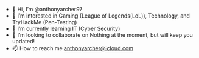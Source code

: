 - 👋 Hi, I’m @anthonyarcher97
- 👀 I’m interested in Gaming (League of Legends(LoL)), Technology, and TryHackMe (Pen-Testing)
- 🌱 I’m currently learning IT (Cyber Security)
- 💞️ I’m looking to collaborate on Nothing at the moment, but will keep you updated!
- 📫 How to reach me anthonyarcher@icloud.com

<!---
anthonyarcher97/anthonyarcher97 is a ✨ special ✨ repository because its `README.md` (this file) appears on your GitHub profile.
You can click the Preview link to take a look at your changes.
--->
